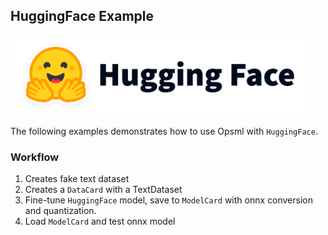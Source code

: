 ## HuggingFace Example

<img width="481px" src="../../images/huggingface.png" alt="huggingface" class="center" />

The following examples demonstrates how to use Opsml with `HuggingFace`.

### Workflow

1. Creates fake text dataset
2. Creates a `DataCard` with a TextDataset
3. Fine-tune `HuggingFace` model, save to `ModelCard` with onnx conversion and quantization.
4. Load `ModelCard` and test onnx model

